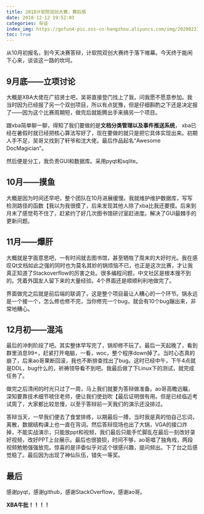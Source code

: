 ```yaml
---
title: 2018计软院双创大赛，赛后感
date: 2018-12-12 19:52:03
categories: 杂谈
index_img: https://gofun4-pic.oss-cn-hangzhou.aliyuncs.com/img/20200223145439.png
toc: true
---
```


从10月初报名，到今天决赛答辩，计软院双创大赛终于落下帷幕。今天终于能闲下心来，谈谈这一路的坎坷。

<!--more-->

## 9月底——立项讨论

大概是XBA大佬在广招贤士吧，吴哥直接登门找上了我，问我愿不愿意参加。我当时因为已经报了另一个双创项目，所以有点犹豫，但是仔细斟酌之下还是决定报了——因为这个比赛周期短，做完后就能腾出手来搞另一个项目。

跟xba简单聊一聊，得知了我们要做的是**文档分类管理以及事件推送系统**， xba已经在暑假时就已经把核心算法写好了，现在要做的就只是把它具体实现出来。初期人手不足，吴哥又找到了轩爷和沈大佬。最后作品起名“Awesome DocMagician”。

然后便是分工，我负责GUI和数据库。采用pyqt和sqlite。

## 10月——摸鱼

大概是因为时间还早吧，整个团队在10月进展缓慢。我就维护维护数据库，写写检测路径的函数【我以为我很摸了，后来发现其他人除了xba比我还要摸。后来到月末了感觉苟不住了，赶紧约了好几次图书馆研讨室赶进度。解决了GUI最棘手的更新问题。

## 11月——爆肝

大概就是字面意思吧，一有时间就去图书馆，甚至牺牲了周末的大好时光。我在感叹Qt文档如此之强的同时也为莫名其妙的锅烦恼不已，也正是这次比赛，才让我真正知道了Stackoverflow的厉害之处。很多编程问题，中文社区是根本搜不到的。凭着外国友人留下来的大量经验。4个界面还是顺顺利利地做完了。

界面做完之后就是前后端的联调了，这是整个项目最让人糟心的一个环节。锅永远是一个接一个，怎么修也修不完，当你修完一个bug，就会有10个bug蹦出来，非常地糟心。

## 12月初——混沌

最后的冲刺阶段了吧。其实整体早写完了，锅却修不玩了。最后一天起晚了，看到群里消息99+，赶紧打开电脑，一看，woc，整个程序down掉了。当时心态真的崩了，后来ao哥果断回滚，我也不断排查找出了bug。这时已经中午，下午4点就是DDL，bug什么的，祈祷领导看不到吧。我最后做了下Linux下的测试，就完成任务了。

做完之后清闲的时光只过了一周，马上我们就要为答辩做准备。ao哥高瞻远瞩，深知要靠技术细节唬住老师，便让我们使劲吹【最后证明很有用。但是已经临近考试周了，大家都比较怠慢，以至于答辩前一天我们的演示还没排过。

答辩当天，一早我们便去了食堂排练，以期最后一搏，当时我是真的怕自己忘词，离散，数据结构课上也一直在背词。然后答辩现场也出了大锅，VGA的接口炸掉，不能实战演示，只能放ppt和视频，我们最后只能手忙脚乱在最后一刻改好录好视频，改好PPT上台展示。最后也很狼狈，时间不够，ao哥唱了独角戏，两段视频勉勉强强放完。惊喜的是评委似乎对这个很感兴趣，提问频出。下了台之后感觉稳了。最后因为出现了神仙队伍，错失一等奖。



## 最后

感谢pyqt，感谢github，感谢StackOverflow，感谢ao哥。

**XBA牛批！！！！**



